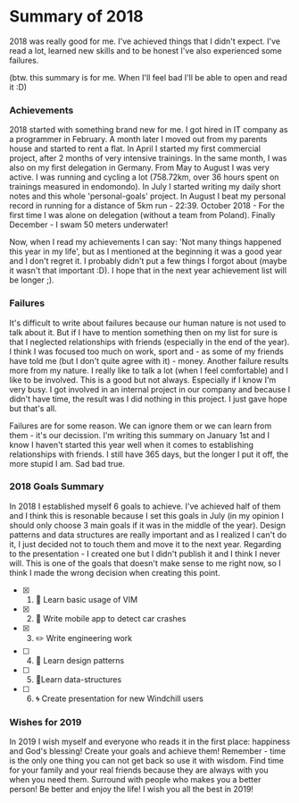 # Summary of 2018
2018 was really good for me. I've achieved things that I didn't expect. I've read a lot, learned new skills and to be honest I've also experienced some failures.  

(btw. this summary is for me. When I'll feel bad I'll be able to open and read it :D)

### Achievements
2018 started with something brand new for me. I got hired in IT company as a programmer in February. A month later I moved out from my parents house and started to rent a flat. In April I started my first commercial project, after 2 months of very intensive trainings. In the same month, I was also on my first delegation in Germany. From May to August I was very active. I was running and cycling a lot (758.72km, over 36 hours spent on trainings measured in endomondo). In July I started writing my daily short notes and this whole 'personal-goals' project. In August I beat my personal record in running for a distance of 5km run - 22:39. October 2018 - For the first time I was alone on delegation (without a team from Poland). Finally December - I swam 50 meters underwater!

Now, when I read my achievements I can say: 'Not many things happened this year in my life', but as I mentioned at the beginning it was a good year and I don't regret it. I probably didn't put a few things I forgot about (maybe it wasn't that important :D). I hope that in the next year achievement list  will be longer ;).


### Failures
It's difficult to write about failures because our human nature is not used to talk about it. But if I have to mention something then on my list for sure is that I neglected relationships with friends (especially in the end of the year). I think I was focused too much on work, sport and - as some of my friends have told me (but I don't quite agree with it) - money. Another failure results more from my nature. I really like to talk a lot (when I feel comfortable) and I like to be involved. This is a good but not always. Especially if I know I'm very busy. I got involved in an internal project in our company and because I didn't have time, the result was I did nothing in this project. I just gave hope but that's all.

Failures are for some reason. We can ignore them or we can learn from them - it's our decission. I'm writing this summary on January 1st and I know I haven't started this year well when it comes to establishing relationships with friends. I still have 365 days, but the longer I put it off, the more stupid I am. Sad bad true.

### 2018 Goals Summary
In 2018 I established myself 6 goals to achieve. I've achieved half of them and I think this is resonable because I set this goals in July (in my opinion I should only choose 3 main goals if it was in the middle of the year). Design patterns and data structures are really important and as I realized I can't do it, I just decided not to touch them and move it to the next year. Regarding to the presentation - I created one but I didn't publish it and I think I never will. This is one of the goals that doesn't make sense to me right now, so I think I made the wrong decision when creating this point.

- [x] 1. 💛 Learn basic usage of VIM
- [x] 2. 📱 Write mobile app to detect car crashes
- [x] 3. ✏️ Write engineering work
- [ ] 4. 💚 Learn design patterns
- [ ] 5. 💙Learn data-structures
- [ ] 6. 🌀 Create presentation for new Windchill users

### Wishes for 2019
In 2019 I wish myself and everyone who reads it in the first place: happiness and God's blessing! Create your goals and achieve them! Remember - time is the only one thing you can not get back so use it with wisdom. Find time for your family and your real friends because they are always with you when you need them. Surround with people who makes you a better person! Be better and enjoy the life! I wish you all the best in 2019!
